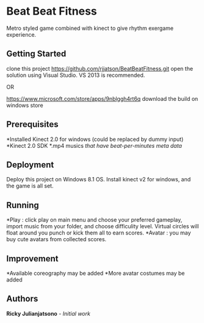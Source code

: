 # Beat Beat Fitness

Metro styled game combined with kinect to give rhythm exergame experience. 

## Getting Started

clone this project https://github.com/rjjatson/BeatBeatFitness.git
open the solution using Visual Studio. VS 2013 is recommended. 

OR

https://www.microsoft.com/store/apps/9nblggh4rt6q
download the build on windows store 

## Prerequisites

*Installed Kinect 2.0 for windows (could be replaced by dummy input) 
*Kinect 2.0 SDK 
*.mp4 musics *that have beat-per-minutes meta data*

## Deployment

Deploy this project on Windows 8.1 OS. Install kinect v2 for windows, and the game is all set. 


## Running

*Play : click play on main menu and choose your preferred gameplay, import music from your folder, and choose difficulity level. Virtual circles will float around you punch or kick them all to earn scores.
*Avatar : you may buy cute avatars from collected scores. 

## Improvement
*Available coreography may be added
*More avatar costumes may be added

## Authors

**Ricky Julianjatsono** - *Initial work*
